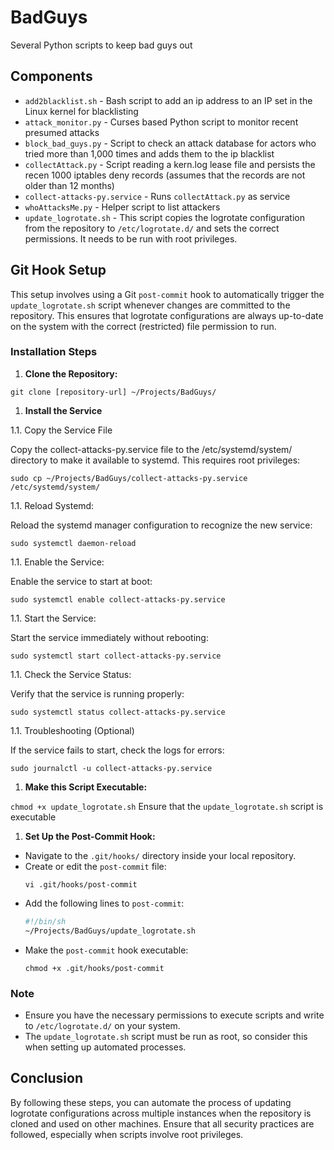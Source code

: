 # BadGuys
Several Python scripts to keep bad guys out

## Components


- `add2blacklist.sh` - Bash script to add an ip address to an IP set in the Linux kernel for blacklisting
- `attack_monitor.py` - Curses based Python script to monitor recent presumed attacks
- `block_bad_guys.py` - Script to check an attack database for actors who tried more than 1,000 times and adds them to the ip blacklist
- `collectAttack.py` - Script reading a kern.log lease file and persists the recen 1000 iptables deny records (assumes that the records are not older than 12 months)
- `collect-attacks-py.service` - Runs `collectAttack.py` as service
- `whoAttacksMe.py` - Helper script to list attackers
- `update_logrotate.sh` - This script copies the logrotate configuration from the repository to `/etc/logrotate.d/` and sets the correct permissions. It needs to be run with root privileges.

## Git Hook Setup

This setup involves using a Git `post-commit` hook to automatically trigger the `update_logrotate.sh` script whenever changes are committed to the repository. 
This ensures that logrotate configurations are always up-to-date on the system with the correct (restricted) file permission to run.

### Installation Steps

1. **Clone the Repository:**

`git clone [repository-url] ~/Projects/BadGuys/`

1. **Install the Service**

1.1. Copy the Service File 

Copy the collect-attacks-py.service file to the /etc/systemd/system/ directory to make it available to systemd. 
This requires root privileges:

`sudo cp ~/Projects/BadGuys/collect-attacks-py.service /etc/systemd/system/`

1.1. Reload Systemd: 

Reload the systemd manager configuration to recognize the new service:

`sudo systemctl daemon-reload`

1.1. Enable the Service: 

Enable the service to start at boot:

`sudo systemctl enable collect-attacks-py.service`

1.1. Start the Service: 

Start the service immediately without rebooting:

`sudo systemctl start collect-attacks-py.service`

1.1. Check the Service Status: 

Verify that the service is running properly:

`sudo systemctl status collect-attacks-py.service`

1.1. Troubleshooting (Optional)

If the service fails to start, check the logs for errors:

`sudo journalctl -u collect-attacks-py.service`

1. **Make this Script Executable:**

`chmod +x update_logrotate.sh`
Ensure that the `update_logrotate.sh` script is executable


1. **Set Up the Post-Commit Hook:**
- Navigate to the `.git/hooks/` directory inside your local repository.
- Create or edit the `post-commit` file:
  ```
  vi .git/hooks/post-commit
  ```
- Add the following lines to `post-commit`:
  ```bash
  #!/bin/sh
  ~/Projects/BadGuys/update_logrotate.sh
  ```
- Make the `post-commit` hook executable:
  ```
  chmod +x .git/hooks/post-commit
  ```


### Note

- Ensure you have the necessary permissions to execute scripts and write to `/etc/logrotate.d/` on your system.
- The `update_logrotate.sh` script must be run as root, so consider this when setting up automated processes.

## Conclusion

By following these steps, you can automate the process of updating logrotate configurations across multiple instances when the repository is cloned and used on other machines. Ensure that all security practices are followed, especially when scripts involve root privileges.

